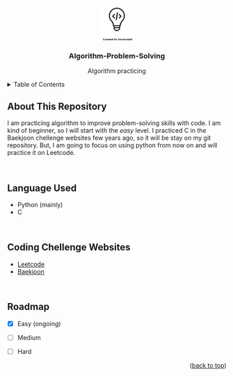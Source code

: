 <div id="top"></div>


<!-- PROJECT LOGO -->
<br />
<div align="center">
  <a href="https://github.com/othneildrew/Best-README-Template">
    <img src="img/noun-coding-4595251.png" alt="Logo" width="80" height="80">
  </a>

  <h3 align="center">Algorithm-Problem-Solving</h3>

  <p align="center">
    Algorithm practicing
    <br />

  </p>
</div>



<!-- TABLE OF CONTENTS -->
<details>
  <summary>Table of Contents</summary>
  <ol>
    <li><a href="#about-this-repository">About This Repository</a></li>
    <li><a href="#language-used">Language Used</a></li>
    <li><a href="#coding-chellenge-websites">Coding Chellenge Websites</a></li>
    <li><a href="#roadmap">Roadmap</a></li>
  </ol>
</details>



<!-- ABOUT THE PROJECT -->
## About This Repository

I am practicing algorithm to improve problem-solving skills with code. I am kind of beginner, so I will start with the *easy* level. I practiced C in the Baekjoon chellenge websites few years ago, so it will be stay on my git repository. But, I am going to focus on using python from now on and will practice it on Leetcode.

<br>

## Language Used
* Python (mainly)
* C

<br>

## Coding Chellenge Websites
* [Leetcode](https://leetcode.com/problemset/all/)
* [Baekjoon](https://www.acmicpc.net/)

<br>

## Roadmap

- [x] Easy (ongoing)
- [ ] Medium
- [ ] Hard


<p align="right">(<a href="#top">back to top</a>)</p>



